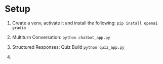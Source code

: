 

# Setup
1. Create a venv, activate it and install the following:
`pip install openai gradio`



1. Multiturn Conversation: `python chatbot_app.py`
2. Structured Responses: Quiz Build `python quiz_app.py`
3. 